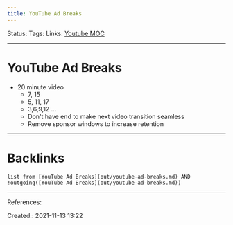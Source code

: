 ```yaml
---
title: YouTube Ad Breaks
---
```

Status: 
Tags: 
Links: [Youtube MOC](out/scripts/youtube-moc.md)
___
# YouTube Ad Breaks
- 20 minute video
	- 7, 15
	- 5, 11, 17
	- 3,6,9,12 ...
	- Don't have end to make next video transition seamless
	- Remove sponsor windows to increase retention
___
# Backlinks
```dataview
list from [YouTube Ad Breaks](out/youtube-ad-breaks.md) AND !outgoing([YouTube Ad Breaks](out/youtube-ad-breaks.md))
```
___
References:

Created:: 2021-11-13 13:22
